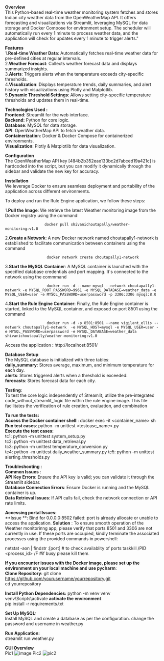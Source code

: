 **Overview**  
This Python-based real-time weather monitoring system fetches and stores Indian city weather data from the OpenWeatherMap API. It offers forecasting and visualizations via Streamlit, leveraging MySQL for data storage and Docker Compose for environment setup. The scheduler will automatically run every 1 minute to process weather data, and the application will check for updates every 1 minute to trigger alerts."

**Features**  
1.**Real-time Weather Data**: Automatically fetches real-time weather data for pre-defined cities at regular intervals.  
2.**Weather Forecast**: Collects weather forecast data and displays summarized insights.  
3.**Alerts**: Triggers alerts when the temperature exceeds city-specific thresholds.  
4.**Visualization**: Displays temperature trends, daily summaries, and alert history with visualizations using Plotly and Matplotlib.  
5.**Dynamic Threshold Settings**: Allows setting city-specific temperature thresholds and updates them in real-time.

**Technologies Used :**  
**Frontend**: Streamlit for the web interface.  
**Backend:** Python for core logic.  
**Database**: MySQL for data storage.  
**API**: OpenWeatherMap API to fetch weather data.  
**Containerizatio**n: Docker & Docker Compose for containerized environments.  
**Visualization**: Plotly & Matplotlib for data visualization.  

**Configuration**  
The OpenWeatherMap API key [484b2b352eae133bc2d7abced19a421c] is hardcoded into the script, but you can modify it dynamically through the sidebar and validate the new key for accuracy.

**Installation**  
We leverage Docker to ensure seamless deployment and portability of the application across different environments.   

To deploy and run the Rule Engine application, we follow these steps:    

1.**Pull the Image**: We retrieve the latest Weather monitoring image from the Docker registry using the command  

                      docker pull shivanichoutapally/weather-monitoring:v1.0 
                      
2.**Create a Network**: A new Docker network named choutapally1-network is established to facilitate communication between containers using the command  

                       docker network create choutapally1-network  

3.**Start the MySQL Container**: A MySQL container is launched with the specified database credentials and port mapping. It's connected to the network using the commmand  

                       docker run -d --name mysql --network choutapally1-network -e MYSQL_ROOT_PASSWORD=9961 -e MYSQL_DATABASE=weather_data -e MYSQL_USER=user -e MYSQL_PASSWORD=userpassword -p 3306:3306 mysql:8.0

4.**Start the Rule Engine Container**: Finally, the Rule Engine container is started, linked to the MySQL container, and exposed on port 8501 using the command

                       docker run -d -p 8501:8501 --name vigilant_ellis --network choutapally1-network  -e MYSQL_HOST=mysql -e MYSQL_USER=user -e MYSQL_PASSWORD=userpassword -e MYSQL_DATABASE=weather_data shivanichoutapally/weather-monitoring:v1.0

Access the application : http://localhost:8501/

**Database Setup**:   
The MySQL database is initialized with three tables:  
**daily_summary**: Stores average, maximum, and minimum temperature for each day.    
**alerts**: Stores triggered alerts when a threshold is exceeded.    
**forecasts**: Stores forecast data for each city.    

**Testing**:   
To test the core logic independently of Streamlit, utilize the pre-integrated code_without_streamlit_logic file within the rule engine image. This file facilitates the verification of rule creation, evaluation, and combination  

 **To run the tests:**      
 **Access the Docker container shell** : docker exec -it <container_name> sh   
 **Run test cases**: python -m unittest <testcase_name>.py  
 **Execute the test cases**:   
                             tc1: python -m unittest system_setup.py  
                             tc2: python -m unittest data_retrieval.py  
                             tc3: python -m unittest temperature_conversion.py  
                             tc4: python -m unittest daily_weather_summary.py
                             tc5: python -m unittest alerting_thresholds.py 

 **Troubleshooting** :  
 **Common Issues** :  
 **API Key Errors**: Ensure the API key is valid; you can validate it through the Streamlit sidebar.  
 **Database Connection Errors**: Ensure Docker is running and the MySQL container is up.  
 **Data Retrieval Issues**: If API calls fail, check the network connection or API rate limits.  

 **Accessing portal Issues**:  
 **Issue **:   Bind for 0.0.0.0:8502 failed: port is already allocate or unable to access the application. 
 **Solution** : To ensure smooth operation of the Weather monitorinng app, please verify that ports 8501 and 3306 are not currently in use. If these ports are occupied, kindly terminate the associated processes using the provided commands in powershell:  

netstat -aon | findstr :[port]  # to check availablity of ports
taskkill /PID <process_id> /F   #if busy please kill them.

**If you encounter issues with the Docker image, please set up the environment on your local machine and use pycharm**:  
**Clone Repository:** 
git clone https://github.com/yourusername/yourrepository.git    
cd yourrepository 

**Install Python Dependencies:**
python -m venv venv  
venv\Scripts\activate  **activate the environment**  
pip install -r requirements.txt  

**Set Up MySQL:**  
Install MySQL and create a database as per the configuration.
change the password and username in weather.py

**Run Application:**  
streamlit run weather.py  

**GUI Overview**  
Pic1 ![image](https://github.com/user-attachments/assets/8bf68ec1-341b-440d-b528-eedf4f552a75)
Pic2 ![pic2](https://github.com/user-attachments/assets/604d4a8b-7bb1-4535-8487-ce1a789430d8)


